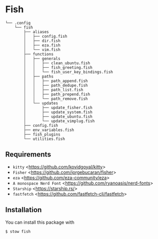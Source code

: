 # Fish

    └── .config
        └── fish
            ├── aliases
            │   ├── config.fish
            │   ├── dir.fish
            │   ├── eza.fish
            │   └── vim.fish
            ├── functions
            │   ├── generals
            │   │   ├── clean_ubuntu.fish
            │   │   ├── fish_greeting.fish
            │   │   └── fish_user_key_bindings.fish
            │   ├── paths
            │   │   ├── path_append.fish
            │   │   ├── path_dedupe.fish
            │   │   ├── path_list.fish
            │   │   ├── path_prepend.fish
            │   │   └── path_remove.fish
            │   └── updates
            │       ├── update_fisher.fish
            │       ├── update_system.fish
            │       ├── update_ubuntu.fish
            │       └── update_vimplug.fish
            ├── config.fish
            ├── env_variables.fish
            ├── fish_plugins
            └── utilities.fish

## Requirements

- `kitty` <<https://github.com/kovidgoyal/kitty>>
- `Fisher` <<https://github.com/jorgebucaran/fisher>>
- `eza` <<https://github.com/eza-community/eza>>
- `A monospace Nerd Font` <<https://github.com/ryanoasis/nerd-fonts>>
- `Starship` <<https://starship.rs/>>
- `fastfetch` <<https://github.com/fastfetch-cli/fastfetch>>

## Installation

You can install this package with

    $ stow fish
